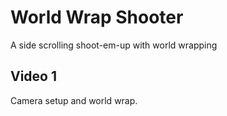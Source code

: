 # World Wrap Shooter
A side scrolling shoot-em-up with world wrapping

## Video 1
Camera setup and world wrap.
